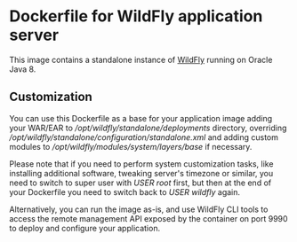 Dockerfile for WildFly application server
=========================================

This image contains a standalone instance of [WildFly](http://wildfly.org) running on Oracle Java 8.

Customization
-------------

You can use this Dockerfile as a base for your application image adding your WAR/EAR to 
*/opt/wildfly/standalone/deployments* directory, overriding 
*/opt/wildfly/standalone/configuration/standalone.xml* and adding custom modules to 
*/opt/wildfly/modules/system/layers/base* if necessary.

Please note that if you need to perform system customization tasks, like installing additional 
software, tweaking server's timezone or similar, you need to switch to super user with *USER root*
first, but then at the end of your Dockerfile you need to switch back to *USER wildfly* again.

Alternatively, you can run the image as-is, and use WildFly CLI tools to access the remote
management API exposed by the container on port 9990 to deploy and configure your application.
